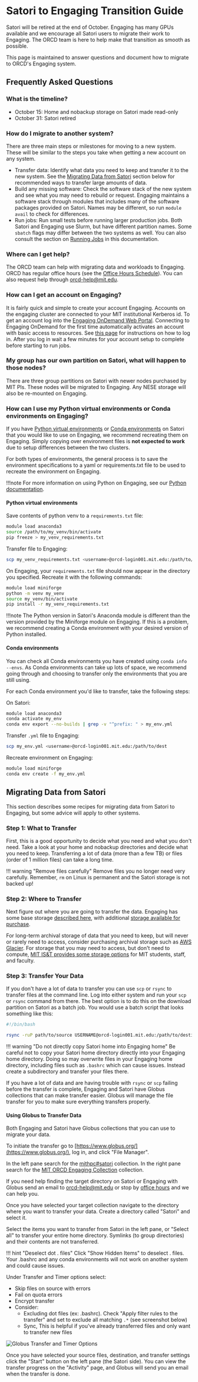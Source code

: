 # Satori to Engaging Transition Guide

Satori will be retired at the end of October. Engaging has many GPUs available and we encourage all Satori users to migrate their work to Engaging. The ORCD team is here to help make that transition as smooth as possible.

This page is maintained to answer questions and document how to migrate to ORCD's Engaging system.

## Frequently Asked Questions

### What is the timeline?

- October 15: Home and nobackup storage on Satori made read-only
- October 31: Satori retired

### How do I migrate to another system?

There are three main steps or milestones for moving to a new system. These will be similar to the steps you take when getting a new account on any system.

- Transfer data: Identify what data you need to keep and transfer it to the new system. See the [Migrating Data from Satori](#migrating-data-from-satori) section below for recommended ways to transfer large amounts of data.
- Build any missing software: Check the software stack of the new system and see what you may need to rebuild or request. Engaging maintains a software stack through modules that includes many of the software packages provided on Satori. Names may be different, so run `module avail` to check for differences.
- Run jobs: Run small tests before running larger production jobs. Both Satori and Engaging use Slurm, but have different partition names. Some `sbatch` flags may differ between the two systems as well. You can also consult the section on [Running Jobs](running-jobs/overview.md) in this documentation.

### Where can I get help?

The ORCD team can help with migrating data and workloads to Engaging. ORCD has regular office hours (see the [Office Hours Schedule](https://orcd.mit.edu/news-and-events/office-hours)). You can also request help through <orcd-help@mit.edu>.

### How can I get an account on Engaging?

It is fairly quick and simple to create your account Engaging. Accounts on the engaging cluster are connected to your MIT institutional Kerberos id. To get an account log into the [Engaging OnDemand Web Portal](https://engaging-ood.mit.edu). Connecting to Engaging OnDemand for the first time automatically activates an account with basic access to resources. See [this page](accessing-orcd/ondemand-login.md) for instructions on how to log in. After you log in wait a few minutes for your account setup to complete before starting to run jobs.

### My group has our own partition on Satori, what will happen to those nodes?

There are three group partitions on Satori with newer nodes purchased by MIT PIs. These nodes will be migrated to Engaging. Any NESE storage will also be re-mounted on Engaging.

### How can I use my Python virtual environments or Conda environments on Engaging?

If you have [Python virtual environments](software/python.md#python-virtual-environments) or [Conda environments](software/python.md#conda-environments) on Satori that you would like to use on Engaging, we recommend recreating them on Engaging. Simply copying over environment files is **not expected to work** due to setup differences between the two clusters.

For both types of environments, the general process is to save the environment specifications to a yaml or requirements.txt file to be used to recreate the environment on Engaging.

!!!note
    For more information on using Python on Engaging, see our
    [Python documentation](software/python.md).

#### Python virtual environments

Save contents of python venv to a `requirements.txt` file:

```bash
module load anaconda3
source /path/to/my_venv/bin/activate
pip freeze > my_venv_requirements.txt
```

Transfer file to Engaging:

```bash
scp my_venv_requirements.txt <username>@orcd-login001.mit.edu:/path/to/dest
```

On Engaging, your `requirements.txt` file should now appear in the directory you specified. Recreate it with the following commands:

```bash
module load miniforge
python -m venv my_venv
source my_venv/bin/activate
pip install -r my_venv_requirements.txt
```

!!!note
    The Python version in Satori's Anaconda module is different than the
    version provided by the Miniforge module on Engaging. If this is a problem,
    we recommend creating a Conda environment with your desired version of
    Python installed.

#### Conda environments

You can check all Conda environments you have created using `conda info --envs`.
As Conda environments can take up lots of space, we recommend going through and
choosing to transfer only the environments that you are still using.

For each Conda environment you'd like to transfer, take the following steps:

On Satori:

```bash
module load anaconda3
conda activate my_env
conda env export --no-builds | grep -v "^prefix: " > my_env.yml
```

Transfer `.yml` file to Engaging:

```bash
scp my_env.yml <username>@orcd-login001.mit.edu:/path/to/dest
```

Recreate environment on Engaging:

```bash
module load miniforge
conda env create -f my_env.yml
```

## Migrating Data from Satori

This section describes some recipes for migrating data from Satori to Engaging, but some advice will apply to other systems.

### Step 1: What to Transfer

First, this is a good opportunity to decide what you need and what you don't need. Take a look at your home and nobackup directories and decide what you need to keep. Transferring a lot of data (more than a few TB) or files (order of 1 million files) can take a long time. 

!!! warning "Remove files carefully"
    Remove files you no longer need very carefully. Remember, `rm` on Linux is permanent and the Satori storage is not backed up!

### Step 2: Where to Transfer

Next figure out where you are going to transfer the data. Engaging has some base storage [described here](filesystems-file-transfer/filesystems.md), with additional [storage available for purchase](filesystems-file-transfer/project-filesystems.md).

For long-term archival storage of data that you need to keep, but will never or rarely need to access, consider purchasing archival storage such as [AWS Glacier](https://aws.amazon.com/s3/storage-classes/glacier/). For storage that you may need to access, but don't need to compute, [MIT IS&T provides some storage options](https://kb.mit.edu/confluence/display/istcontrib/Data+Storage+and+Collaboration+Options) for MIT students, staff, and faculty.

### Step 3: Transfer Your Data

If you don't have a lot of data to transfer you can use `scp` or `rsync` to transfer files at the command line. Log into either system and run your `scp` or `rsync` command from there. The best option is to do this on the download partition on Satori as a batch job. You would use a batch script that looks something like this:

```bash title="transfer.sh"
#!/bin/bash

rsync -ruP path/to/source USERNAME@orcd-login001.mit.edu:/path/to/destination/satori-files/
```

!!! warning "Do not directly copy Satori home into Engaging home"
    Be careful not to copy your Satori home directory directly into your Engaging home directory. Doing so may overwrite files in your Engaging home directory, including files such as `.bashrc` which can cause issues. Instead create a subdirectory and transfer your files there.

If you have a lot of data and are having trouble with `rsync` or `scp` failing before the transfer is complete, Engaging and Satori have Globus collections that can make transfer easier. Globus will manage the file transfer for you to make sure everything transfers properly.

#### Using Globus to Transfer Data

Both Engaging and Satori have Globus collections that you can use to migrate your data.

To initiate the transfer go to [https://www.globus.org/](https://www.globus.org/), log in, and click "File Manager".

In the left pane search for the [mithpc#satori](https://app.globus.org/file-manager?origin_id=4841ad03-4878-4d3a-bb58-babb32074cef) collection. In the right pane search for the [MIT ORCD Engaging Collection](https://app.globus.org/file-manager?destination_id=ec54b570-cac5-47f7-b2a1-100c2078686f) collection.

If you need help finding the target directory on Satori or Engaging with Globus send an email to <orcd-help@mit.edu> or stop by [office hours](https://orcd.mit.edu/news-and-events/office-hours) and we can help you.

Once you have selected your target collection navigate to the directory where you want to transfer your data. Create a directory called "Satori" and select it.

Select the items you want to transfer from Satori in the left pane, or "Select all" to transfer your entire home directory. Symlinks (to group directories) and their contents are not transferred.

!!! hint "Deselect dot . files"
    Click "Show Hidden Items" to deselect . files. Your .bashrc and any conda environments will not work on another system and could cause issues.


Under Transfer and Timer options select:

- Skip files on source with errors
- Fail on quota errors
- Encrypt transfer
- Consider:
    - Excluding dot files (ex: .bashrc). Check "Apply filter rules to the transfer" and set to exclude all matching `.*` (see screenshot below)
    - Sync, This is helpful if you've already transferred files and only want to transfer new files

![Globus Transfer and Timer Options](images/globus_transfer_settings.png)

Once you have selected your source files, destination, and transfer settings click the "Start" button on the left pane (the Satori side). You can view the transfer progress on the "Activity" page, and Globus will send you an email when the transfer is done.
